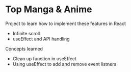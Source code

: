 # Top Manga & Anime

Project to learn how to implement these features in React

- Infinite scroll
- useEffect and API handling

Concepts learned

- Clean up function in useEffect
- Using useEffect to add and remove event listners
